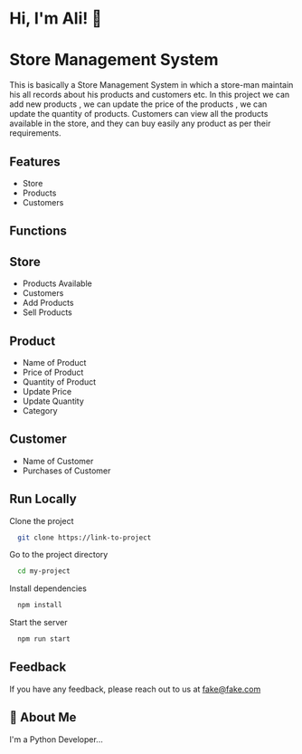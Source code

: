 # Hi, I'm Ali! 👋

# Store Management System

This is basically a Store Management System in which a store-man maintain his all records about his products and
customers etc.
In this project we can add new products , we can update the price of the products , we can update the quantity of
products. Customers can view all the products available in the store, and they can buy easily any product as per their
requirements.

## Features

- Store
- Products
- Customers

## Functions

## Store

- Products Available
- Customers
- Add Products
- Sell Products

## Product

- Name of Product
- Price of Product
- Quantity of Product
- Update Price
- Update Quantity
- Category

## Customer

- Name of Customer
- Purchases of Customer


## Run Locally

Clone the project

```bash
  git clone https://link-to-project
```

Go to the project directory

```bash
  cd my-project
```

Install dependencies

```bash
  npm install
```

Start the server

```bash
  npm run start
```



## Feedback

If you have any feedback, please reach out to us at fake@fake.com



## 🚀 About Me
I'm a Python Developer...

